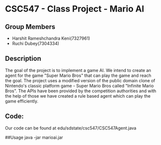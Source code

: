 # CSC547 - Class Project - Mario AI
## Group Members
- Harshit Rameshchandra Keni(7327961)
- Ruchi Dubey(7304334)

## Description
The goal of the project is to implement a game AI. We intend to create an agent for the game "Super Mario Bros" that can play the game and reach the goal.
The project uses a modified version of the public domain clone of Nintendo's classic platform game - Super Mario Bros called "Infinite Mario Bros".
The APIs have been provided by the competition authorities and with the help of those we have created a rule based agent which can play the game efficiently.

## Code:
Our code can be found at edu/sdstate/csc547/CSC547Agent.java

##Usage
java -jar marioai.jar